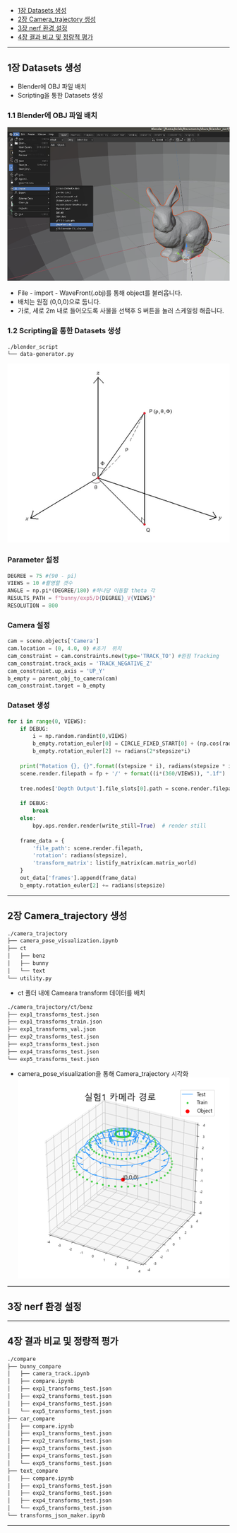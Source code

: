 - [1장 Datasets 생성](#1--datasets---)
- [2장 Camera_trajectory 생성](#2--camera-trajectory---)
- [3장 nerf 환경 설정](#3--nerf------)
- [4장 결과 비교 및 정량적 평가](#4----------------)
---
## 1장 Datasets 생성
- Blender에 OBJ 파일 배치
- Scripting을 통한 Datasets 생성
### 1.1 Blender에 OBJ 파일 배치
![1_1](./docs_img/1_1.png)
- File - import - WaveFront(.obj)를 통해 object를 불러옵니다.
- 배치는 원점 (0,0,0)으로 둡니다.
- 가로, 세로 2m 내로 들어오도록 사물을 선택후 S 버튼을 눌러 스케일링 해줍니다.
### 1.2 Scripting을 통한 Datasets 생성
```bash
./blender_script
└── data-generator.py
```
![1_2](./docs_img/1_2.png)  
### Parameter 설정
```Python
DEGREE = 75 #(90 - pi)
VIEWS = 10 #촬영할 갯수
ANGLE = np.pi*(DEGREE/180) #하나당 이동할 theta 각
RESULTS_PATH = f"bunny/exp5/D{DEGREE}_V{VIEWS}"
RESOLUTION = 800
```
### Camera 설정
```Python
cam = scene.objects['Camera']
cam.location = (0, 4.0, 0) #초기  위치
cam_constraint = cam.constraints.new(type='TRACK_TO') #원점 Tracking
cam_constraint.track_axis = 'TRACK_NEGATIVE_Z'
cam_constraint.up_axis = 'UP_Y'
b_empty = parent_obj_to_camera(cam)
cam_constraint.target = b_empty
```
### Dataset 생성
```Python
for i in range(0, VIEWS):
    if DEBUG:
        i = np.random.randint(0,VIEWS)
        b_empty.rotation_euler[0] = CIRCLE_FIXED_START[0] + (np.cos(radians(stepsize*i))+1)/2 * vertical_diff
        b_empty.rotation_euler[2] += radians(2*stepsize*i)
   
    print("Rotation {}, {}".format((stepsize * i), radians(stepsize * i)))
    scene.render.filepath = fp + '/' + format((i*(360/VIEWS)), ".1f")

    tree.nodes['Depth Output'].file_slots[0].path = scene.render.filepath + "_depth_"

    if DEBUG:
        break
    else:
        bpy.ops.render.render(write_still=True)  # render still

    frame_data = {
        'file_path': scene.render.filepath,
        'rotation': radians(stepsize),
        'transform_matrix': listify_matrix(cam.matrix_world)
    }
    out_data['frames'].append(frame_data)
    b_empty.rotation_euler[2] += radians(stepsize)
```
---
## 2장 Camera_trajectory 생성
```Bash
./camera_trajectory
├── camera_pose_visualization.ipynb
├── ct
│   ├── benz
│   ├── bunny
│   └── text
└── utility.py
```
- ct 폴더 내에 Cameara transform 데이터를 배치
```Bash
./camera_trajectory/ct/benz
├── exp1_transforms_test.json
├── exp1_transforms_train.json
├── exp1_transforms_val.json
├── exp2_transforms_test.json
├── exp3_transforms_test.json
├── exp4_transforms_test.json
└── exp5_transforms_test.json
```
- camera_pose_visualization을 통해 Camera_trajectory 시각화
![2_1](./docs_img/2_1.png)  
---
## 3장 nerf 환경 설정
---
## 4장 결과 비교 및 정량적 평가
```Bash
./compare
├── bunny_compare
│   ├── camera_track.ipynb
│   ├── compare.ipynb
│   ├── exp1_transforms_test.json
│   ├── exp2_transforms_test.json
│   ├── exp4_transforms_test.json
│   └── exp5_transforms_test.json
├── car_compare
│   ├── compare.ipynb
│   ├── exp1_transforms_test.json
│   ├── exp2_transforms_test.json
│   ├── exp3_transforms_test.json
│   ├── exp4_transforms_test.json
│   └── exp5_transforms_test.json
├── text_compare
│   ├── compare.ipynb
│   ├── exp1_transforms_test.json
│   ├── exp2_transforms_test.json
│   ├── exp4_transforms_test.json
│   └── exp5_transforms_test.json
└── transforms_json_maker.ipynb
```
---